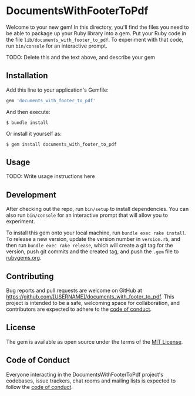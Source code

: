 # DocumentsWithFooterToPdf

Welcome to your new gem! In this directory, you'll find the files you need to be able to package up your Ruby library into a gem. Put your Ruby code in the file `lib/documents_with_footer_to_pdf`. To experiment with that code, run `bin/console` for an interactive prompt.

TODO: Delete this and the text above, and describe your gem

## Installation

Add this line to your application's Gemfile:

```ruby
gem 'documents_with_footer_to_pdf'
```

And then execute:

    $ bundle install

Or install it yourself as:

    $ gem install documents_with_footer_to_pdf

## Usage

TODO: Write usage instructions here

## Development

After checking out the repo, run `bin/setup` to install dependencies. You can also run `bin/console` for an interactive prompt that will allow you to experiment.

To install this gem onto your local machine, run `bundle exec rake install`. To release a new version, update the version number in `version.rb`, and then run `bundle exec rake release`, which will create a git tag for the version, push git commits and the created tag, and push the `.gem` file to [rubygems.org](https://rubygems.org).

## Contributing

Bug reports and pull requests are welcome on GitHub at https://github.com/[USERNAME]/documents_with_footer_to_pdf. This project is intended to be a safe, welcoming space for collaboration, and contributors are expected to adhere to the [code of conduct](https://github.com/[USERNAME]/documents_with_footer_to_pdf/blob/master/CODE_OF_CONDUCT.md).

## License

The gem is available as open source under the terms of the [MIT License](https://opensource.org/licenses/MIT).

## Code of Conduct

Everyone interacting in the DocumentsWithFooterToPdf project's codebases, issue trackers, chat rooms and mailing lists is expected to follow the [code of conduct](https://github.com/[USERNAME]/documents_with_footer_to_pdf/blob/master/CODE_OF_CONDUCT.md).
